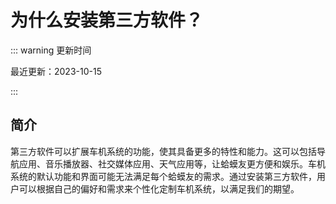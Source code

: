 # 为什么安装第三方软件？



::: warning 更新时间

最近更新：2023-10-15

:::

## 简介

第三方软件可以扩展车机系统的功能，使其具备更多的特性和能力。这可以包括导航应用、音乐播放器、社交媒体应用、天气应用等，让蛤蟆友更方便和娱乐。车机系统的默认功能和界面可能无法满足每个蛤蟆友的需求。通过安装第三方软件，用户可以根据自己的偏好和需求来个性化定制车机系统，以满足我们的期望。